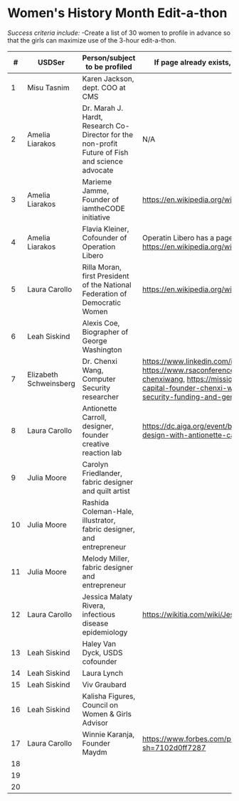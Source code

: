 # Women's History Month Edit-a-thon

*Success criteria include:*
-Create a list of 30 women to profile in advance so that the girls can maximize use of the 3-hour edit-a-thon.


| #  | USDSer | Person/subject to be profiled  | If page already exists, post Wikpedia link here |
|---|---|---|---|
| 1  | Misu Tasnim  | Karen Jackson, dept. COO at CMS |   |
| 2  | Amelia Liarakos | Dr. Marah J. Hardt, Research Co-Director for the non-profit Future of Fish and science advocate | N/A |
| 3  | Amelia Liarakos | Marieme Jamme, Founder of iamtheCODE initiative | https://en.wikipedia.org/wiki/Mari%C3%A9me_Jamme |
| 4  | Amelia Liarakos |  Flavia Kleiner, Cofounder of Operation Libero | Operatin Libero has a page: https://en.wikipedia.org/wiki/Operation_Libero |
| 5 | Laura Carollo  | Rilla Moran, first President of the National Federation of Democratic Women  |  https://en.wikipedia.org/wiki/Rilla_Moran | https://www.nfdw.com/history |  https://en.wikipedia.org/wiki/National_Federation_of_Democratic_Women
| 6  | Leah Siskind  | Alexis Coe, Biographer of George Washington  |   |
| 7  | Elizabeth Schweinsberg | Dr. Chenxi Wang, Computer Security researcher  | https://www.linkedin.com/in/chenxiwang88, https://www.rsaconference.com/experts/dr-chenxiwang, https://missionnorth.com/dispatch/rain-capital-founder-chenxi-wang-on-the-state-of-security-funding-and-gender-diversity  |
| 8  | Laura Carollo  | Antionette Carroll, designer, founder creative reaction lab  |  https://dc.aiga.org/event/building-equity-through-design-with-antionette-carroll/ |
| 9  | Julia Moore  | Carolyn Friedlander, fabric designer and quilt artist  |   |
| 10  | Julia Moore  | Rashida Coleman-Hale, illustrator, fabric designer, and entrepreneur |   |
| 11  | Julia Moore  | Melody Miller, fabric designer and entrepreneur  |   |
| 12  | Laura Carollo  |  Jessica Malaty Rivera, infectious disease epidemiology  | https://wikitia.com/wiki/Jessica_Malaty_Rivera  | https://www.todaysparent.com/influential-parents-list/jessica-malaty-rivera/  |  https://covidtracking.com/ (she was science and comms lead for this project) 
| 13  | Leah Siskind  | Haley Van Dyck, USDS cofounder  |   |
| 14  | Leah Siskind  |  Laura Lynch |   |
| 15  | Leah Siskind  | Viv Graubard  |   |
| 16  | Leah Siskind | Kalisha Figures, Council on Women & Girls Advisor   |   |
| 17  | Laura Carollo  | Winnie Karanja, Founder Maydm  | https://www.forbes.com/profile/winnie-karanja/?sh=7102d0ff7287   |  https://www.ibmadison.com/winnie-karanja-maydm/  |  https://wisconsinlife.org/story/one-womans-mission-to-make-tech-open-to-all/
| 18  |   |   |   |
| 19  |   |   |   |
| 20  |   |   |   |
